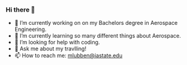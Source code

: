 ### Hi there 👋


- 🔭 I’m currently working on on my Bachelors degree in Aerospace Engineering. 
- 🌱 I’m currently learning so many different things about Aerospace. 
- 🤔 I’m looking for help with coding.
- 💬 Ask me about my travlling!
- 📫 How to reach me: mlubben@iastate.edu


